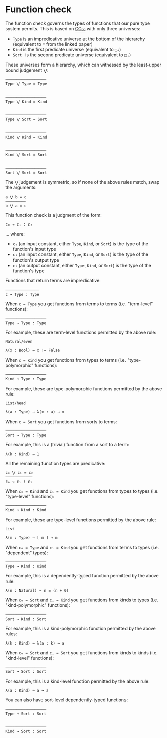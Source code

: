 # Function check

The function check governs the types of functions that our pure type system
permits.  This is based on [CCω][ccw] with only three universes:

* `Type` is an impredicative universe at the bottom of the hierarchy
  (equivalent to `*` from the linked paper)
* `Kind` is the first predicate universe (equivalent to `□₀`)
* `Sort ` is the second predicate universe (equivalent to `□₁`)

These universes form a hierarchy, which can witnessed by the least-upper bound
judgement ⋁:


    ──────────────────
    Type ⋁ Type = Type


    ──────────────────
    Type ⋁ Kind = Kind


    ──────────────────
    Type ⋁ Sort = Sort


    ──────────────────
    Kind ⋁ Kind = Kind


    ──────────────────
    Kind ⋁ Sort = Sort


    ──────────────────
    Sort ⋁ Sort = Sort



The ⋁ judgement is symmetric, so if none of the above rules match, swap the
arguments:


    a ⋁ b = c
    ─────────
    b ⋁ a = c


This function check is a judgment of the form:

    c₀ ↝ c₁ : c₂

... where:

* `c₀` (an input constant, either `Type`, `Kind`, or `Sort`) is the type of the
  function's input type
* `c₁` (an input constant, either `Type`, `Kind`, or `Sort`) is the type of the
  function's output type
* `c₂` (an output constant, either `Type`, `Kind`, or `Sort`) is the type of
  the function's type

Functions that return terms are impredicative:


    ───────────────
    c ↝ Type : Type


When `c = Type` you get functions from terms to terms (i.e.  "term-level"
functions):


    ──────────────────
    Type ↝ Type : Type


For example, these are term-level functions permitted by the above rule:

    Natural/even

    λ(x : Bool) → x != False

When `c = Kind` you get functions from types to terms (i.e.  "type-polymorphic"
functions):


    ──────────────────
    Kind ↝ Type : Type


For example, these are type-polymorphic functions permitted by the above rule:

    List/head

    λ(a : Type) → λ(x : a) → x

When `c = Sort` you get functions from sorts to terms:


    ──────────────────
    Sort ↝ Type : Type


For example, this is a (trivial) function from a sort to a term:

    λ(k : Kind) → 1

All the remaining function types are predicative:


    c₀ ⋁ c₁ = c₂
    ────────────
    c₀ ↝ c₁ : c₂


When `c₀ = Kind` and `c₁ = Kind` you get functions from types to types (i.e.
"type-level" functions):


    ──────────────────
    Kind ↝ Kind : Kind


For example, these are type-level functions permitted by the above rule:

    List

    λ(m : Type) → [ m ] → m

When `c₀ = Type` and `c₁ = Kind` you get functions from terms to types (i.e.
"dependent" types):


    ──────────────────
    Type ↝ Kind : Kind


For example, this is a dependently-typed function permitted by the above rule:

    λ(n : Natural) → n ≡ (n + 0)

When `c₀ = Sort` and `c₁ = Kind` you get functions from kinds to types (i.e.
"kind-polymorphic" functions):


    ──────────────────
    Sort ↝ Kind : Sort


For example, this is a kind-polymorphic function permitted by the above rules:

    λ(k : Kind) → λ(a : k) → a

When `c₀ = Sort` and `c₁ = Sort` you get functions from kinds to kinds (i.e.
"kind-level" functions):


    ──────────────────
    Sort ↝ Sort : Sort


For example, this is a kind-level function permitted by the above rule:

    λ(a : Kind) → a → a

You can also have sort-level dependently-typed functions:


    ──────────────────
    Type ↝ Sort : Sort


    ──────────────────
    Kind ↝ Sort : Sort


[ccw]: https://hal.inria.fr/hal-01445835
